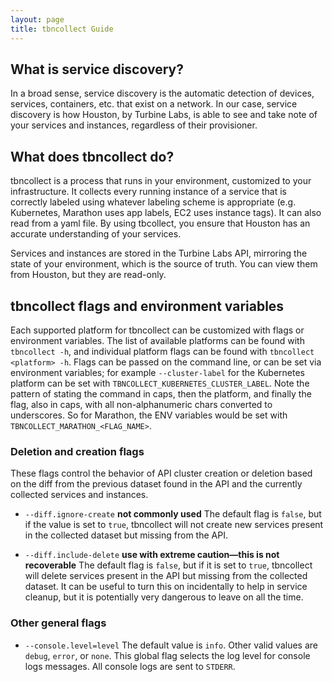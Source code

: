 ```yaml
---
layout: page
title: tbncollect Guide
---
```


[//]: # ( Copyright 2017 Turbine Labs, Inc.                                   )
[//]: # ( you may not use this file except in compliance with the License.    )
[//]: # ( You may obtain a copy of the License at                             )
[//]: # (                                                                     )
[//]: # (     http://www.apache.org/licenses/LICENSE-2.0                      )
[//]: # (                                                                     )
[//]: # ( Unless required by applicable law or agreed to in writing, software )
[//]: # ( distributed under the License is distributed on an "AS IS" BASIS,   )
[//]: # ( WITHOUT WARRANTIES OR CONDITIONS OF ANY KIND, either express or     )
[//]: # ( implied. See the License for the specific language governing        )
[//]: # ( permissions and limitations under the License.                      )

[//]: # (Guide to tbncollect)

## What is service discovery?

In a broad sense, service discovery is the automatic detection of devices,
services, containers, etc. that exist on a network. In our case, service
discovery is how Houston, by Turbine Labs, is able to see and take note of your
services and instances, regardless of their provisioner.

## What does tbncollect do?

tbncollect is a process that runs in your environment, customized to your
infrastructure. It collects every running instance of a service that is
correctly labeled using whatever labeling scheme is appropriate (e.g.
Kubernetes, Marathon uses app labels, EC2 uses instance tags). It can also read
from a yaml file. By using tbcollect, you ensure that Houston has an accurate
understanding of your services.

Services and instances are stored in the Turbine Labs API, mirroring the state
of your environment, which is the source of truth. You can view them from
Houston, but they are read-only.

## tbncollect flags and environment variables

Each supported platform for tbncollect can be customized with flags or
environment variables. The list of available platforms can be found with
`tbncollect -h`, and individual platform flags can be found with
`tbncollect <platform> -h`. Flags can be passed on the command line, or can be
set via environment variables; for example `--cluster-label` for the Kubernetes
platform can be set with `TBNCOLLECT_KUBERNETES_CLUSTER_LABEL`. Note the
pattern of stating the command in caps, then the platform, and finally the
flag, also in caps, with all non-alphanumeric chars converted to underscores. So
for Marathon, the ENV variables would be set with
`TBNCOLLECT_MARATHON_<FLAG_NAME>`.

### Deletion and creation flags

These flags control the behavior of API cluster creation or deletion based on
the diff from the previous dataset found in the API and the currently collected
services and instances.

- `--diff.ignore-create` **not commonly used**
The default flag is `false`, but if the value is set to `true`, tbncollect will
not create new services present in the collected dataset but missing from the
API.

- `--diff.include-delete` **use with extreme caution—this is not recoverable**
The default flag is `false`, but if it is set to `true`, tbncollect will delete
services present in the API but missing from the collected dataset. It can be
useful to turn this on incidentally to help in service cleanup, but it is
potentially very dangerous to leave on all the time.

### Other general flags

- `--console.level=level`
The default value is `info`. Other valid values are `debug`, `error`, or
`none`. This global flag selects the log level for console logs messages. All
console logs are sent to `STDERR`.
